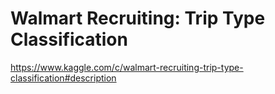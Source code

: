 # Walmart Recruiting: Trip Type Classification
https://www.kaggle.com/c/walmart-recruiting-trip-type-classification#description
